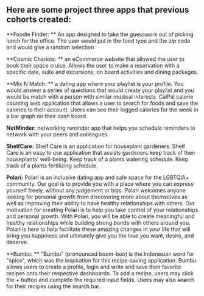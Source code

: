 ## Here are some project three apps that previous cohorts created:


**Foodie Finder: **   An app designed to take the guesswork out of picking lunch for the office. The user would put in the food type and the
zip code and would give a random selection

**Cosmic Chariots: **   an eCommerce website that allowed the user to book their space cruise. Allows the user to make a reservation with
a specific date, suite and excursions, on board activities and dining packages.

**Mix N Match: ** a dating app where your playlist is your profile. You would answer a series of questions that would create your playlist and you would be match with a person with similar musical interests.
CalPal calorie counting web application that allows a user to search for foods and save the calories to their account.  Users can see their logged calories for the week in a bar graph on their dash board.

**NetMinder:** networking reminder app that helps you schedule reminders to network with your peers and colleagues.

**ShelfCare:** Shelf Care is an application for houseplant gardeners. Shelf Care is an easy to use application that assists gardeners keep track of their houseplants' well-being. Keep track of a plants watering schedule. Keep track of a plants fertilizing schedule.

**Polari:**  Polari is an inclusive dating app and safe space for the LGBTQIA+ community. Our goal is to provide you with a place where you can express yourself freely, without any judgement or bias. Polari welcomes anyone looking for personal growth from discovering more about themselves as well as improving their ability to have healthy relationships with others.
Our motivation for creating Polari is to help you take control of your relationships and personal growth. With Polari, you will be able to create meaningful and healthy relationships while building strong bonds with others around you. Polari is here to help facilitate these amazing changes in your life that will bring you happiness and ultimately give you the love you want, desire, and deserve.

**Bumbu: **  "Bumbu" (pronounced boom-boo) is the Indonesian word for "spice", which was the inspiration for this recipe-saving application. Bumbu allows users to create a profile, login and write and save their favorite recipes onto their respective dashboards. To add a recipe, users may click the + button and complete the required input fields. Users may also search for their recipes using the search bar.
